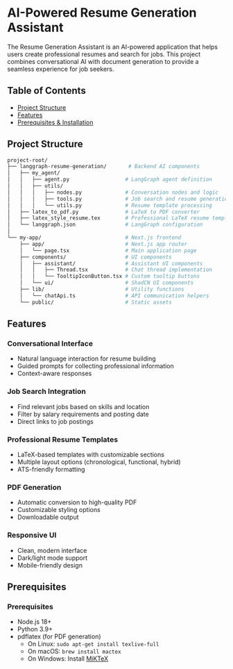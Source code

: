 # AI-Powered Resume Generation Assistant

The Resume Generation Assistant is an AI-powered application that helps users create professional resumes and search for jobs. This project combines conversational AI with document generation to provide a seamless experience for job seekers.

## Table of Contents
- [Project Structure](#project-structure)
- [Features](#features)
- [Prerequisites & Installation](#prerequisites--installation)

## Project Structure

```bash
project-root/
├── langgraph-resume-generation/       # Backend AI components
│   ├── my_agent/
│   │   ├── agent.py                  # LangGraph agent definition
│   │   ├── utils/
│   │   │   ├── nodes.py              # Conversation nodes and logic
│   │   │   ├── tools.py              # Job search and resume generation tools
│   │   │   └── utils.py              # Resume template processing
│   ├── latex_to_pdf.py               # LaTeX to PDF converter
│   ├── latex_style_resume.tex        # Professional LaTeX resume template
│   └── langgraph.json                # LangGraph configuration
│
└── my-app/                           # Next.js frontend
    ├── app/                          # Next.js app router
    │   └── page.tsx                  # Main application page
    ├── components/                   # UI components
    │   ├── assistant/                # Assistant UI components
    │   │   ├── Thread.tsx            # Chat thread implementation
    │   │   └── TooltipIconButton.tsx # Custom tooltip buttons
    │   └── ui/                       # ShadCN UI components
    ├── lib/                          # Utility functions
    │   └── chatApi.ts                # API communication helpers
    └── public/                       # Static assets
```

## Features

### Conversational Interface
- Natural language interaction for resume building
- Guided prompts for collecting professional information
- Context-aware responses

### Job Search Integration
- Find relevant jobs based on skills and location
- Filter by salary requirements and posting date
- Direct links to job postings

### Professional Resume Templates
- LaTeX-based templates with customizable sections
- Multiple layout options (chronological, functional, hybrid)
- ATS-friendly formatting

### PDF Generation
- Automatic conversion to high-quality PDF
- Customizable styling options
- Downloadable output

### Responsive UI
- Clean, modern interface
- Dark/light mode support
- Mobile-friendly design

## Prerequisites 

### Prerequisites
- Node.js 18+
- Python 3.9+
- pdflatex (for PDF generation)
  - On Linux: `sudo apt-get install texlive-full`
  - On macOS: `brew install mactex`
  - On Windows: Install [MiKTeX](https://miktex.org/)
